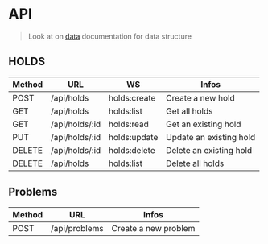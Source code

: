 # API

> Look at on [data](data.md) documentation for data structure

## HOLDS

| Method | URL            | WS           | Infos                   |
| ------ | -------------- | ------------ | ----------------------- |
| POST   | /api/holds     | holds:create | Create a new hold       |
| GET    | /api/holds     | holds:list   | Get all holds           |
| GET    | /api/holds/:id | holds:read   | Get an existing hold    |
| PUT    | /api/holds/:id | holds:update | Update an existing hold |
| DELETE | /api/holds/:id | holds:delete | Delete an existing hold |
| DELETE | /api/holds     | holds:list   | Delete all holds        |

## Problems

| Method | URL           | Infos                |
| ------ | ------------- | -------------------- |
| POST   | /api/problems | Create a new problem |
